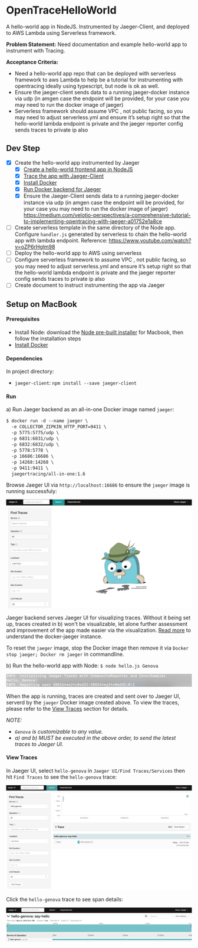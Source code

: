 # OpenTraceHelloWorld
A hello-world app in NodeJS. Instrumented by Jaeger-Client, and deployed to AWS Lambda using Serverless framework.

**Problem Statement:** Need documentation and example hello-world app to instrument with Tracing.

**Acceptance Criteria:**
- Need a hello-world app repo that can be deployed with serverless framework to aws Lambda to help be a tutorial for instrumenting with opentracing ideally using typescript, but node is ok as well.
- Ensure the jaeger-client sends data to a running jaeger-docker instance via udp (in amgen case the endpoint will be provided, for your case you may need to run the docker image of jaeger)
- Serverless framework should assume VPC , not public facing, so you may need to adjust serverless.yml and ensure it’s setup right so that the hello-world lambda endpoint is private and the jaeger reporter config sends traces to private ip also

## Dev Step

- [x] Create the hello-world app instrumented by Jaeger
  - [x] [Create a hello-world frontend app in NodeJS](https://github.com/yurishkuro/opentracing-tutorial/tree/master/nodejs/lesson01)
  - [x] [Trace the app with Jaeger-Client](https://github.com/jaegertracing/jaeger-client-node)
  - [x] [Install Docker](https://docs.docker.com/v17.12/docker-for-mac/install/)
  - [x] [Run Docker backend for Jaeger](https://www.jaegertracing.io/docs/1.6/getting-started/#all-in-one-docker-image)
  - [x] Ensure the Jaeger-Client sends data to a running jaeger-docker instance via udp (in amgen case the endpoint will be provided, for your case you may need to run the docker image of jaeger) https://medium.com/velotio-perspectives/a-comprehensive-tutorial-to-implementing-opentracing-with-jaeger-a01752e1a8ce
- [ ] Create serverless template in the same directory of the Node app. Configure `handler.js` generated by serverless to chain the hello-world app with lambda endpoint. Reference: https://www.youtube.com/watch?v=oZP6rHglm98
- [ ] Deploy the hello-world app to AWS using serverless
- [ ] Configure serverless framework to assume VPC , not public facing, so you may need to adjust serverless.yml and ensure it’s setup right so that the hello-world lambda endpoint is private and the jaeger reporter config sends traces to private ip also
- [ ] Create document to instruct instrumenting the app via Jaeger

## Setup on MacBook

#### Prerequisites

- Install Node: download the [Node pre-built installer](https://nodejs.org/en/download/) for Macbook, then follow the installation steps
- [Install Docker](https://docs.docker.com/v17.12/docker-for-mac/install/)

#### Dependencies

In project directory:

- `jaeger-client`: `npm install --save jaeger-client`

#### Run

a) Run Jaeger backend as an all-in-one Docker image named `jaeger`:

```
$ docker run -d --name jaeger \
  -e COLLECTOR_ZIPKIN_HTTP_PORT=9411 \
  -p 5775:5775/udp \
  -p 6831:6831/udp \
  -p 6832:6832/udp \
  -p 5778:5778 \
  -p 16686:16686 \
  -p 14268:14268 \
  -p 9411:9411 \
  jaegertracing/all-in-one:1.6
  ```

Browse Jaeger UI via `http://localhost:16686` to ensure the `jaeger` image is running successfuly:

![jaeger-ui](markdown/jaeger-ui.png)

Jaeger backend serves Jaeger UI for visualizing traces. Without it being set up, traces created in b) won't be visualizable, let alone further assessment and improvement of the app made easier via the visualization. [Read more](https://www.jaegertracing.io/docs/1.6/getting-started/#all-in-one-docker-image) to understand the docker-jaeger instance.

To reset the `jaeger` image, stop the Docker image then remove it via `Docker stop jaeger; Docker rm jaeger` in commandline.

b) Run the hello-world app with Node: `$ node hello.js Genova`

![hello-output](markdown/hello-output.png)

When the app is running, traces are created and sent over to Jaeger UI, serverd by the `jaeger` Docker image created above. To view the traces, please refer to the [View Traces](#view-traces) section for details.

_NOTE:_
- _`Genova` is customizable to any value._
- _a) and b) MUST be executed in the above order, to send the latest traces to Jaeger UI._

#### View Traces

In Jaeger UI, select `hello-genova` in `Jaeger UI/Find Traces/Services` then hit `Find Traces` to see the `hello-genova` trace:

![jaeger-ui](markdown/trace-details.png)

Click the `hello-genova` trace to see span details:

![jaeger-ui](markdown/span-details.png)
